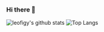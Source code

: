 ### Hi there 👋

<!--
**leofigy/leofigy** is a ✨ _special_ ✨ repository because its `README.md` (this file) appears on your GitHub profile.

Here are some ideas to get you started:

- 🔭 I’m currently working on ...
- 🌱 I’m currently learning ...
- 👯 I’m looking to collaborate on ...
- 🤔 I’m looking for help with ...
- 💬 Ask me about ...
- 📫 How to reach me: ...
- 😄 Pronouns: ...
- ⚡ Fun fact: ...
-->

![leofigy's github stats](https://github-readme-stats.vercel.app/api?username=leofigy&count_private=true&show_icons=true&theme=vue)
![Top Langs](https://github-readme-stats.vercel.app/api/top-langs/?username=leofigy&theme=vue&layout=compact)

